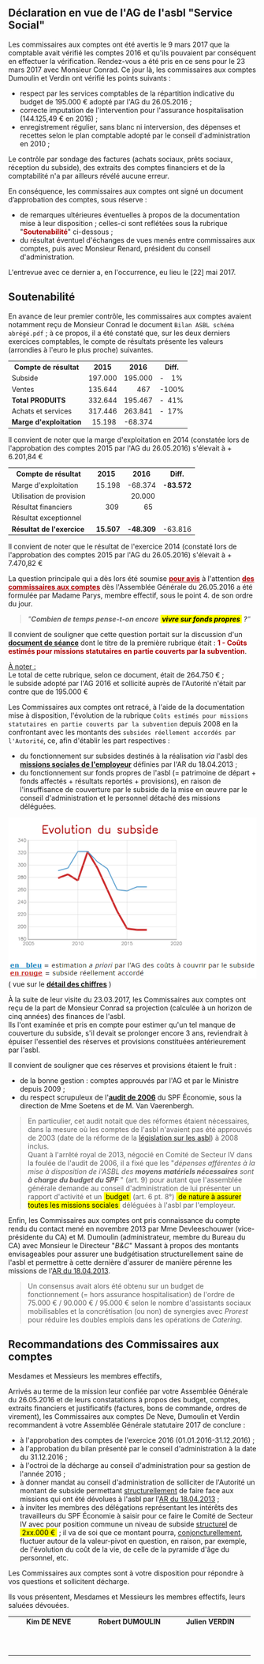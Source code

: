 ## Déclaration en vue de l'AG de l'asbl "Service Social"

Les commissaires aux comptes ont été avertis le 9 mars 2017 que la comptable avait vérifié les comptes 2016 et qu'ils pouvaient par conséquent en effectuer la vérification. Rendez-vous a été pris en ce sens pour le 23 mars 2017 avec Monsieur Conrad.
Ce jour là, les commissaires aux comptes Dumoulin et Verdin ont vérifié les points suivants :

* respect par les services comptables de la répartition indicative du budget de 195.000 &euro; adopté par l'AG du 26.05.2016 ;  
* correcte imputation de l'intervention pour l'assurance hospitalisation (144.125,49 &euro; en 2016) ;  
* enregistrement régulier, sans blanc ni interversion, des dépenses et recettes selon le plan comptable adopté par le conseil d'administration en 2010 ;  

Le contrôle par sondage des factures (achats sociaux, prêts sociaux, réception du subside), des extraits des comptes financiers et de la comptabilité n'a par ailleurs révélé aucune erreur.

En conséquence, les commissaires aux comptes ont signé un 
document d’approbation des comptes, sous réserve :

* de remarques ultérieures éventuelles à propos de la documentation mise à leur disposition ; celles-ci sont reflétées sous la rubrique "<font color="aa0000"><b>Soutenabilité</b></font>" ci-dessous ;  
* du résultat éventuel d'échanges de vues menés entre commissaires aux comptes, puis avec Monsieur Renard, président du conseil d'administration.  

L'entrevue avec ce dernier a, en l'occurrence, eu lieu le [22] mai 2017.

## Soutenabilité

En avance de leur premier contrôle, les commissaires aux comptes avaient notamment reçu de Monsieur Conrad le document `Bilan ASBL schéma abrégé.pdf` ; à ce propos, il a été constaté que, sur les deux derniers exercices comptables, le compte de résultats présente les valeurs (arrondies à l'euro le plus proche) suivantes.

<table>
	<tr><th>Compte de résultat</th><th>2015</th><th>2016</th><th>Diff.</th></tr>
	<tr><td>Subside</td><td>197.000</td><td>195.000</td><td>-&nbsp;&nbsp;&nbsp;&nbsp;1%</td></tr>
	<tr><td>Ventes</td><td>135.644</td><td>&nbsp;&nbsp;&nbsp;&nbsp;&nbsp;&nbsp;&nbsp;467</td><td>-100%</td></tr>
	<tr><td><b>Total PRODUITS</b></td><td>332.644</td><td>195.467</td><td>-&nbsp;&nbsp;41%</td></tr>
	<tr><td>Achats et services</td><td>317.446</td><td>263.841</td><td>-&nbsp;&nbsp;17%</td></tr>
	<tr><td><b>Marge d'exploitation</b></td><td>&nbsp;&nbsp;15.198</td><td>-68.374</td></tr>
</table>

Il convient de noter que la marge d'exploitation en 2014 (constatée lors de l'approbation des comptes 2015 par l'AG du 26.05.2016) s'élevait à + 6.201,84 &euro;

<table>
	<tr><th>Compte de résultat</th><th>2015</th><th>2016</th><th>Diff.</th></tr>
	<tr><td>Marge d'exploitation</td><td>&nbsp;&nbsp;15.198</td><td>-68.374</td><td><b>-83.572</b></td></tr>
	<tr><td>Utilisation de provision</td><td>&nbsp;</td><td>&nbsp;&nbsp;20.000</td></tr>
	<tr><td>Résultat financiers</td><td>&nbsp;&nbsp;&nbsp;&nbsp;&nbsp;&nbsp;&nbsp;309</td><td>&nbsp;&nbsp;&nbsp;&nbsp;&nbsp;&nbsp;&nbsp;&nbsp;&nbsp;65</td></tr>
	<tr><td>Résultat exceptionnel</td><td>&nbsp;</td><td>&nbsp;</td></tr>
	<tr><td><b>Résultat de l'exercice</b></td><td>&nbsp;&nbsp;<b>15.507</b></td><td><b>-48.309</b></td><td>-63.816</td></tr>
</table>

Il convient de noter que le résultat de l'exercice 2014 (constaté lors de l'approbation des comptes 2015 par l'AG du 26.05.2016) s'élevait à + 7.470,82 &euro;


La question principale qui a dès lors été soumise <font color="#aa0000"><b><u>pour avis</u></b></font> à l'attention <font color="#aa0000"><b><u>des commissaires aux comptes</u></b></font> dès l'Assemblée Générale du 26.05.2016 a été formulée par Madame Parys, membre effectif, sous le point 4. de son ordre du jour.

> *"**Combien de temps pense-t-on encore <mark>&nbsp;vivre sur fonds propres&nbsp;</mark> ?**"*

Il convient de souligner que cette question portait sur la discussion d'un [**document de séance**](AG_2016_Budget_Question_FParys.pdf) dont le titre de la première rubrique était : <font color="aa0000"><b>1 - Coûts estimés pour missions statutaires en partie couverts par la subvention</b></font>.

<u>&Agrave; noter :</u>  
Le total de cette rubrique, selon ce document, était de 264.750 &euro; ;  
le subside adopté par l'AG 2016 et sollicité auprès de l'Autorité n'était par contre que de 195.000 &euro;

Les Commissaires aux comptes ont retracé, à l'aide de la documentation mise à disposition, l'évolution de la rubrique `Coûts estimés pour missions statutaires en partie couverts par la subvention` depuis 2008 en la confrontant avec les montants des `subsides réellement accordés par l'Autorité`, ce, afin d'établir les part respectives :

* du fonctionnement sur subsides destinés à la réalisation *via* l'asbl des [**missions sociales de l'employeur**](AR_20130418.pdf) définies par l'AR du 18.04.2013 ;  
* du fonctionnement sur fonds propres de l'asbl (= patrimoine de départ + fonds affectés + résultats reportés + provisions), en raison de l'insuffisance de couverture par le subside de la mise en &oelig;uvre par le conseil d'administration et le personnel détaché des missions déléguées.

![](subside.png)  
( vue sur le [**détail des chiffres**](https://bobjr-1.github.io/Temp/SSoc/Line_TPT.html) )

&Agrave; la suite de leur visite du 23.03.2017, les Commissaires aux comptes ont reçu de la part de Monsieur Conrad sa projection (calculée à un horizon de cinq années) des finances de l'asbl.  
Ils l'ont examinée et pris en compte pour estimer qu'un tel manque de couverture du subside, s'il devait se prolonger encore 3 ans, reviendrait à épuiser l'essentiel des réserves et provisions constituées antérieurement par l'asbl.

Il convient de souligner que ces réserves et provisions étaient le fruit :

* de la bonne gestion : comptes approuvés par l'AG et par le Ministre depuis 2009 ;  
* du respect scrupuleux de l'[**audit de 2006**](Audit_SSoc_2006.pdf) du SPF &Eacute;conomie, sous la direction de Mme Soetens et de M. Van Vaerenbergh.

> En particulier, cet audit notait que des réformes étaient nécessaires, dans la mesure où les comptes de l'asbl n'avaient pas été approuvés de 2003 (date de la réforme de la [législation sur les asbl](Loi_20020502_ASBL.pdf)) à 2008 inclus.  
> Quant à l'arrêté royal de 2013, négocié en Comité de Secteur IV dans la foulée de l'audit de 2006, il a fixé que les "*dépenses afférentes à la mise à disposition de i'ASBL des **moyens matériels nécessaires** sont **à charge du budget du SPF**&nbsp;*" (art. 9) pour autant que l'assemblée générale demande au conseil d'administration de lui présenter un rapport d'activité et un <mark>&nbsp;budget&nbsp;</mark> (art. 6 pt. 8°) <mark>&nbsp;de nature à assurer toutes les missions sociales&nbsp;</mark> déléguées à l'asbl par l'employeur.

Enfin, les Commissaires aux comptes ont pris connaissance du compte rendu du contact mené en novembre 2013 par Mme Devleeschouwer (vice-présidente du CA) et M. Dumoulin (administrateur, membre du Bureau du CA) avec Monsieur le Directeur "*B&amp;C*" Massant à propos des montants envisageables pour assurer une budgétisation structurellement saine de l'asbl et permettre à cette dernière d'assurer de manière pérenne les missions de l'[AR du 18.04.2013](AR_20130418.pdf).

> Un consensus avait alors été obtenu sur un budget de fonctionnement (= hors assurance hospitalisation) de l'ordre de 75.000 &euro; / 90.000 &euro; / 95.000 &euro; selon le nombre d'assistants sociaux mobilisables et la concrétisation (ou non) de synergies avec *Prorest* pour réduire les doubles emplois dans les opérations de *Catering*.

## Recommandations des Commissaires aux comptes

Mesdames et Messieurs les membres effectifs,

Arrivés au terme de la mission leur confiée par votre Assemblée Générale du 26.05.2016 et de leurs constatations à propos des budget, comptes, extraits financiers et justificatifs (factures, bons de commande, ordres de virement), les Commissaires aux comptes De Neve, Dumoulin et Verdin recommandent à votre Assemblée Générale statutaire 2017 de conclure :

* à l'approbation des comptes de l'exercice 2016 (01.01.2016-31.12.2016) ;  
* à l'approbation du bilan présenté par le conseil d'administration à la date du 31.12.2016 ;  
* à l'octroi de la décharge au conseil d'administration pour sa gestion de l'année 2016 ;  
* à donner mandat au conseil d'administration de solliciter de l'Autorité un montant de subside permettant <u>structurellement</u> de faire face aux missions qui ont été dévolues à l'asbl par l'[AR du 18.04.2013](AR_20130418.pdf) ;  
* à inviter les membres des délégations représentant les intérêts des travailleurs du SPF &Eacute;conomie à saisir pour ce faire le Comité de Secteur IV avec pour position commune un niveau de subside <u>structurel</u> de <mark>&nbsp;2xx.000 &euro;&nbsp;</mark> ; il va de soi que ce montant pourra, <u>conjoncturellement</u>, fluctuer autour de la valeur-pivot en question, en raison, par exemple, de l'évolution du coût de la vie, de celle de la pyramide d'âge du personnel, etc.

Les Commissaires aux comptes sont à votre disposition pour répondre à vos questions et sollicitent décharge.

Ils vous présentent, Mesdames et Messieurs les membres effectifs, leurs saluées dévouées. 

<table>
<tr align="center">
<td width="150px"><b>Kim DE NEVE</b></td><td width="150px"><b>Robert DUMOULIN</b></td><td width="150px"><b>Julien VERDIN</b></td>
</tr>
<tr>
<td>&nbsp;<br>&nbsp;<br>&nbsp;</td><td>&nbsp;</td><td>&nbsp;</td>
</tr>
</table>